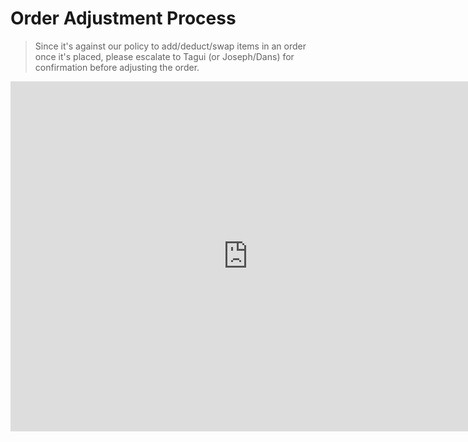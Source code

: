 # Order Adjustment Process

> Since it's against our policy to add/deduct/swap items in an order once it's placed, please escalate to Tagui (or Joseph/Dans) for confirmation before adjusting the order.
<iframe src="https://docs.google.com/presentation/d/e/2PACX-1vQzm1AMIMOp8fVYqKmA6U-d7bsDAVmYlXJCHZunLjO2GQCfBzayQ0A_TJKlRD8KYwg8qCQ4EUjTtIJ7/embed?start=false&loop=false" frameborder="0" width="760" height="560" allowfullscreen="true" mozallowfullscreen="true" webkitallowfullscreen="true"></iframe>